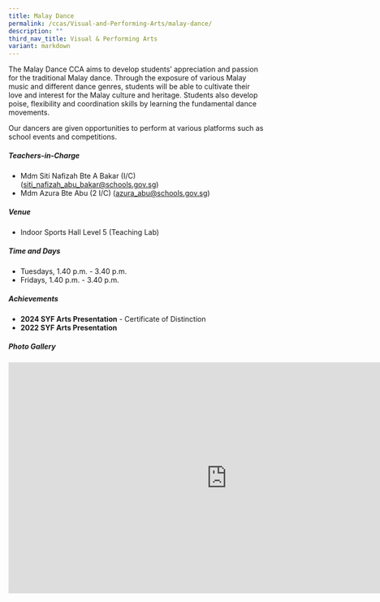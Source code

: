 ```yaml
---
title: Malay Dance
permalink: /ccas/Visual-and-Performing-Arts/malay-dance/
description: ""
third_nav_title: Visual & Performing Arts
variant: markdown
---
```

The Malay Dance CCA aims to develop students’ appreciation and passion for the traditional Malay dance. Through the exposure of various Malay music and different dance genres, students will be able to cultivate their love and interest for the Malay culture and heritage. Students also develop poise, flexibility and coordination skills by learning the fundamental dance movements.

Our dancers are given opportunities to perform at various platforms such as school events and competitions.

##### **Teachers-in-Charge**
* Mdm Siti Nafizah Bte A Bakar (I/C) (siti_nafizah_abu_bakar@schools.gov.sg)
* Mdm Azura Bte Abu (2 I/C) (azura_abu@schools.gov.sg)

##### **Venue**
* Indoor Sports Hall Level 5 (Teaching Lab)

##### **Time and Days**
* Tuesdays, 1.40 p.m. - 3.40 p.m.
* Fridays, 1.40 p.m. - 3.40 p.m.

##### **Achievements**
* **2024 SYF Arts Presentation** - Certificate of Distinction
* **2022 SYF Arts Presentation**

##### **Photo Gallery**

<iframe src="https://docs.google.com/presentation/d/e/2PACX-1vQkqvZkKpvUObjHsW8DqFoYGy0-MCYoxuRoYvJEC9Um7655GsPg8B-LXihq6r5Qg04lc5nbKgQGo9kz/embed?start=true&amp;loop=true&amp;delayms=5000" frameborder="0" width="860" height="455" allowfullscreen="true"></iframe>